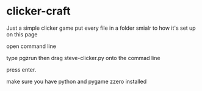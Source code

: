 # clicker-craft
Just a simple clicker game
put every file in a folder smialr to how it's set up on this page

open command line

type pgzrun then drag steve-clicker.py onto the commad line

press enter.

make sure you have python and pygame zzero installed
